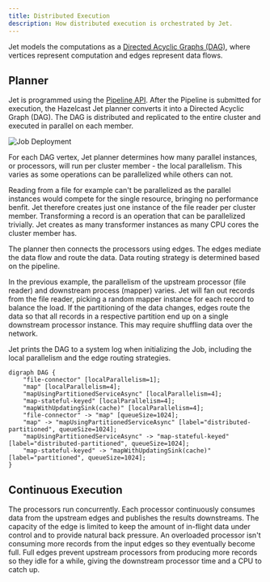 ```yaml
---
title: Distributed Execution
description: How distributed execution is orchestrated by Jet.
---
```


Jet models the computations as a [Directed Acyclic Graphs
(DAG)](concepts/dag.md), where vertices represent computation and edges
represent data flows.

## Planner

Jet is programmed using the [Pipeline API](api/pipeline.md). After the
Pipeline is submitted for execution, the Hazelcast Jet planner converts
it into a Directed Acyclic Graph (DAG). The DAG is distributed and
replicated to the entire cluster and executed in parallel on each
member.

![Job Deployment](assets/dag-distribution.png)

For each DAG vertex, Jet planner determines how many parallel instances,
or processors, will run per cluster member - the local parallelism. This
varies as some operations can be parallelized while others can not.

Reading from a file for example can't be parallelized as the parallel
instances would compete for the single resource, bringing no performance
benfit. Jet therefore creates just one instance of the file reader per
cluster member. Transforming a record is an operation that can be
parallelized trivially. Jet creates as many transformer instances as
many CPU cores the cluster member has.

The planner then connects the processors using edges. The edges mediate
the data flow and route the data. Data routing strategy is determined
based on the pipeline.

In the previous example, the parallelism of the upstream processor (file
reader) and downstream process (mapper) varies. Jet will fan out records
from the file reader, picking a random mapper instance for each record
to balance the load. If the partitioning of the data changes, edges
route the data so that all records in a respective partition end up on a
single downstream processor instance. This may require shuffling data
over the network.

Jet prints the DAG to a system log when initializing the Job, including
the local parallelism and the edge routing strategies.

```digraph
digraph DAG {
    "file-connector" [localParallelism=1];
    "map" [localParallelism=4];
    "mapUsingPartitionedServiceAsync" [localParallelism=4];
    "map-stateful-keyed" [localParallelism=4];
    "mapWithUpdatingSink(cache)" [localParallelism=4];
    "file-connector" -> "map" [queueSize=1024];
    "map" -> "mapUsingPartitionedServiceAsync" [label="distributed-partitioned", queueSize=1024];
    "mapUsingPartitionedServiceAsync" -> "map-stateful-keyed" [label="distributed-partitioned", queueSize=1024];
    "map-stateful-keyed" -> "mapWithUpdatingSink(cache)" [label="partitioned", queueSize=1024];
}
```

## Continuous Execution

The processors run concurrently. Each processor continuously consumes
data from the upstream edges and publishes the results downstreams. The
capacity of the edge is limited to keep the amount of in-flight data
under control and to provide natural back pressure. An overloaded
processor isn't consuming more records from the input edges so they
eventually become full. Full edges prevent upstream processors from
producing more records so they idle for a while, giving the downstream
processor time and a CPU to catch up.
